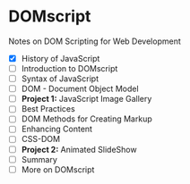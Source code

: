 # DOMscript
Notes on DOM Scripting for Web Development

- [x] History of JavaScript
- [ ] Introduction to DOMscript
- [ ] Syntax of JavaScript
- [ ] DOM - Document Object Model
- [ ] **Project 1:** JavaScript Image Gallery
- [ ] Best Practices
- [ ] DOM Methods for Creating Markup
- [ ] Enhancing Content
- [ ] CSS-DOM
- [ ] **Project 2:** Animated SlideShow
- [ ] Summary
- [ ] More on DOMscript
